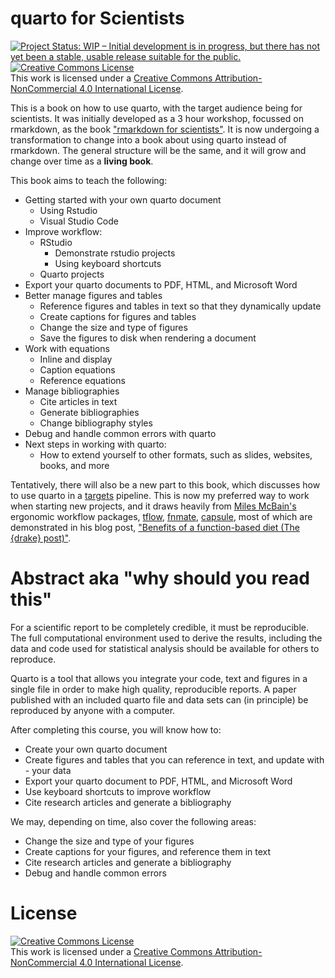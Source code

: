 
# quarto for Scientists

[![Project Status: WIP – Initial development is in progress, but there has not yet been a stable, usable release suitable for the public.](http://www.repostatus.org/badges/latest/wip.svg)](http://www.repostatus.org/#wip)  <a rel="license" href="http://creativecommons.org/licenses/by-nc/4.0/"><img alt="Creative Commons License" style="border-width:0" src="https://i.creativecommons.org/l/by-nc/4.0/88x31.png" /></a><br />This work is licensed under a <a rel="license" href="http://creativecommons.org/licenses/by-nc/4.0/">Creative Commons Attribution-NonCommercial 4.0 International License</a>.

This is a book on how to use quarto, with the target audience being for scientists. It was initially developed as a 3 hour workshop, focussed on rmarkdown, as the book ["rmarkdown for scientists"](https://github.com/njtierney/rmd4sci). It is now undergoing a transformation to change into a book about using quarto instead of rmarkdown. The general structure will be the same, and it will grow and change over time as a **living book**.

This book aims to teach the following:

- Getting started with your own quarto document
  - Using Rstudio
  - Visual Studio Code
- Improve workflow:
  - RStudio
    - Demonstrate rstudio projects
    - Using keyboard shortcuts
  - Quarto projects
- Export your quarto documents to PDF, HTML, and Microsoft Word
- Better manage figures and tables
    - Reference figures and tables in text so that they dynamically update
    - Create captions for figures and tables
    - Change the size and type of figures
    - Save the figures to disk when rendering a document
- Work with equations
    - Inline and display
    - Caption equations
    - Reference equations
- Manage bibliographies
  - Cite articles in text
  - Generate bibliographies
  - Change bibliography styles
- Debug and handle common errors with quarto
- Next steps in working with quarto:
  - How to extend yourself to other formats, such as slides, websites, books, and more

Tentatively, there will also be a new part to this book, which discusses how to use quarto in a [targets](https://github.com/ropensci/targets) pipeline. This is now my preferred way to work when starting new projects, and it draws heavily from [Miles McBain's](https://www.milesmcbain.com/) ergonomic workflow packages, [tflow](https://github.com/MilesMcBain/tflow), [fnmate](https://github.com/MilesMcBain/fnmate), [capsule](https://github.com/MilesMcBain/capsule), most of which are demonstrated in his blog post, ["Benefits of a function-based diet (The {drake} post)"](https://www.milesmcbain.com/posts/the-drake-post/).

# Abstract aka "why should you read this"

For a scientific report to be completely credible, it must be reproducible. The full computational environment used to derive the results, including the data and code used for statistical analysis should be available for others to reproduce.

Quarto is a tool that allows you integrate your code, text and figures in a single file in order to make high quality, reproducible reports. A paper published with an included quarto file and data sets can (in principle) be reproduced by anyone with a computer.

After completing this course, you will know how to:

- Create your own quarto document
- Create figures and tables that you can reference in text, and update with - your data
- Export your quarto document to PDF, HTML, and Microsoft Word
- Use keyboard shortcuts to improve workflow
- Cite research articles and generate a bibliography

We may, depending on time, also cover the following areas:
- Change the size and type of your figures
- Create captions for your figures, and reference them in text
- Cite research articles and generate a bibliography
- Debug and handle common errors

# License 

<a rel="license" href="http://creativecommons.org/licenses/by-nc/4.0/"><img alt="Creative Commons License" style="border-width:0" src="https://i.creativecommons.org/l/by-nc/4.0/88x31.png" /></a><br />This work is licensed under a <a rel="license" href="http://creativecommons.org/licenses/by-nc/4.0/">Creative Commons Attribution-NonCommercial 4.0 International License</a>.
